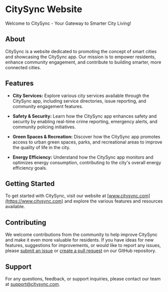 # CitySync Website

Welcome to CitySync - Your Gateway to Smarter City Living!

## About

CitySync is a website dedicated to promoting the concept of smart cities and showcasing the CitySync app. Our mission is to empower residents, enhance community engagement, and contribute to building smarter, more connected cities.

## Features

- **City Services:** Explore various city services available through the CitySync app, including service directories, issue reporting, and community engagement features.
  
- **Safety & Security:** Learn how the CitySync app enhances safety and security by enabling real-time crime reporting, emergency alerts, and community policing initiatives.

- **Green Spaces & Recreation:** Discover how the CitySync app promotes access to urban green spaces, parks, and recreational areas to improve the quality of life in the city.

- **Energy Efficiency:** Understand how the CitySync app monitors and optimizes energy consumption, contributing to the city's overall energy efficiency goals.

## Getting Started

To get started with CitySync, visit our website at [www.citysync.com](https://www.citysync.com) and explore the various features and resources available.

## Contributing

We welcome contributions from the community to help improve CitySync and make it even more valuable for residents. If you have ideas for new features, suggestions for improvements, or would like to report any issues, please [submit an issue](https://github.com/Rohitk131/CitySync/issues) or [create a pull request](https://github.com/Rohitk131/CitySync/pulls) on our GitHub repository.

## Support

For any questions, feedback, or support inquiries, please contact our team at support@citysync.com.
